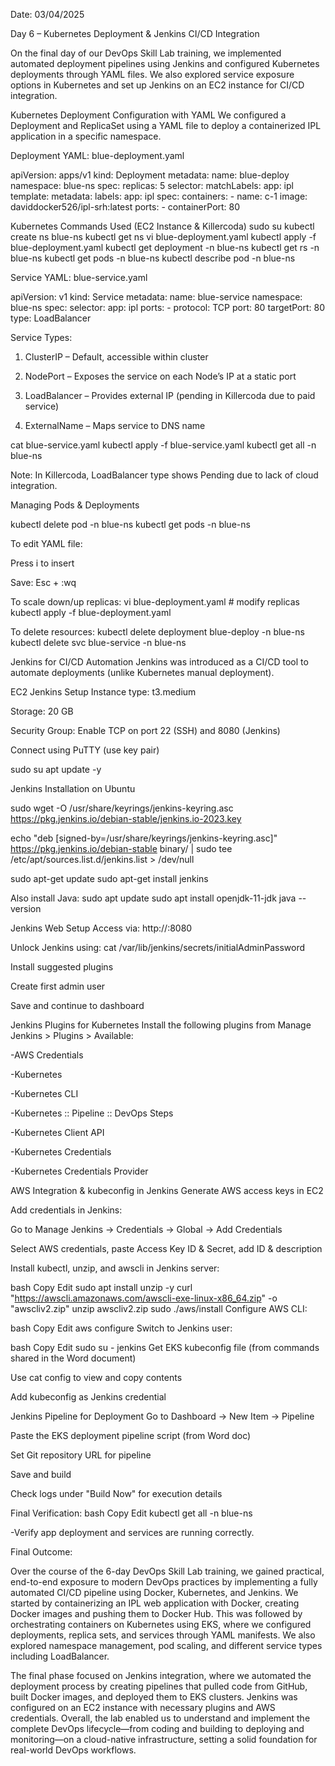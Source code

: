 Date: 03/04/2025

Day 6 – Kubernetes Deployment & Jenkins CI/CD Integration

On the final day of our DevOps Skill Lab training, we implemented automated deployment pipelines using Jenkins and configured Kubernetes deployments through YAML files. We also explored service exposure options in Kubernetes and set up Jenkins on an EC2 instance for CI/CD integration.

Kubernetes Deployment Configuration with YAML
We configured a Deployment and ReplicaSet using a YAML file to deploy a containerized IPL application in a specific namespace.

Deployment YAML: blue-deployment.yaml

apiVersion: apps/v1
kind: Deployment
metadata:
  name: blue-deploy
  namespace: blue-ns
spec:
  replicas: 5
  selector:
    matchLabels:
      app: ipl
  template:
    metadata:
      labels:
        app: ipl
    spec:
      containers:
        - name: c-1
          image: daviddocker526/ipl-srh:latest
          ports:
            - containerPort: 80


Kubernetes Commands Used (EC2 Instance & Killercoda)
sudo su
kubectl create ns blue-ns
kubectl get ns
vi blue-deployment.yaml
kubectl apply -f blue-deployment.yaml
kubectl get deployment -n blue-ns
kubectl get rs -n blue-ns
kubectl get pods -n blue-ns
kubectl describe pod <pod-name> -n blue-ns


Service YAML: blue-service.yaml

apiVersion: v1
kind: Service
metadata:
  name: blue-service
  namespace: blue-ns
spec:
  selector:
    app: ipl
  ports:
    - protocol: TCP
      port: 80
      targetPort: 80
  type: LoadBalancer


Service Types:

1. ClusterIP – Default, accessible within cluster

2. NodePort – Exposes the service on each Node’s IP at a static port

3. LoadBalancer – Provides external IP (pending in Killercoda due to paid service)

4. ExternalName – Maps service to DNS name


cat blue-service.yaml
kubectl apply -f blue-service.yaml
kubectl get all -n blue-ns

Note: In Killercoda, LoadBalancer type shows Pending due to lack of cloud integration.

Managing Pods & Deployments

kubectl delete pod <pod-name> -n blue-ns
kubectl get pods -n blue-ns

To edit YAML file:

Press i to insert

Save: Esc + :wq

To scale down/up replicas:
vi blue-deployment.yaml  # modify replicas
kubectl apply -f blue-deployment.yaml

To delete resources:
kubectl delete deployment blue-deploy -n blue-ns
kubectl delete svc blue-service -n blue-ns


Jenkins for CI/CD Automation
Jenkins was introduced as a CI/CD tool to automate deployments (unlike Kubernetes manual deployment).

EC2 Jenkins Setup
Instance type: t3.medium

Storage: 20 GB

Security Group: Enable TCP on port 22 (SSH) and 8080 (Jenkins)

Connect using PuTTY (use key pair)

sudo su
apt update -y

Jenkins Installation on Ubuntu

sudo wget -O /usr/share/keyrings/jenkins-keyring.asc \
  https://pkg.jenkins.io/debian-stable/jenkins.io-2023.key

echo "deb [signed-by=/usr/share/keyrings/jenkins-keyring.asc]" \
  https://pkg.jenkins.io/debian-stable binary/ | sudo tee \
  /etc/apt/sources.list.d/jenkins.list > /dev/null

sudo apt-get update
sudo apt-get install jenkins

Also install Java:
sudo apt update
sudo apt install openjdk-11-jdk
java --version

Jenkins Web Setup
Access via: http://<EC2-Public-IP>:8080

Unlock Jenkins using:
cat /var/lib/jenkins/secrets/initialAdminPassword

Install suggested plugins

Create first admin user

Save and continue to dashboard


Jenkins Plugins for Kubernetes
Install the following plugins from Manage Jenkins > Plugins > Available:

-AWS Credentials

-Kubernetes

-Kubernetes CLI

-Kubernetes :: Pipeline :: DevOps Steps

-Kubernetes Client API

-Kubernetes Credentials

-Kubernetes Credentials Provider


AWS Integration & kubeconfig in Jenkins
Generate AWS access keys in EC2

Add credentials in Jenkins:

Go to Manage Jenkins → Credentials → Global → Add Credentials

Select AWS credentials, paste Access Key ID & Secret, add ID & description

Install kubectl, unzip, and awscli in Jenkins server:

bash
Copy
Edit
sudo apt install unzip -y
curl "https://awscli.amazonaws.com/awscli-exe-linux-x86_64.zip" -o "awscliv2.zip"
unzip awscliv2.zip
sudo ./aws/install
Configure AWS CLI:

bash
Copy
Edit
aws configure
Switch to Jenkins user:

bash
Copy
Edit
sudo su - jenkins
Get EKS kubeconfig file (from commands shared in the Word document)

Use cat config to view and copy contents

Add kubeconfig as Jenkins credential


Jenkins Pipeline for Deployment
Go to Dashboard → New Item → Pipeline

Paste the EKS deployment pipeline script (from Word doc)

Set Git repository URL for pipeline

Save and build

Check logs under "Build Now" for execution details

Final Verification:
bash
Copy
Edit
kubectl get all -n blue-ns

-Verify app deployment and services are running correctly.



Final Outcome:

Over the course of the 6-day DevOps Skill Lab training, we gained practical, end-to-end exposure to modern DevOps practices by implementing a fully automated CI/CD pipeline using Docker, Kubernetes, and Jenkins. We started by containerizing an IPL web application with Docker, creating Docker images and pushing them to Docker Hub. This was followed by orchestrating containers on Kubernetes using EKS, where we configured deployments, replica sets, and services through YAML manifests. We also explored namespace management, pod scaling, and different service types including LoadBalancer.

The final phase focused on Jenkins integration, where we automated the deployment process by creating pipelines that pulled code from GitHub, built Docker images, and deployed them to EKS clusters. Jenkins was configured on an EC2 instance with necessary plugins and AWS credentials. Overall, the lab enabled us to understand and implement the complete DevOps lifecycle—from coding and building to deploying and monitoring—on a cloud-native infrastructure, setting a solid foundation for real-world DevOps workflows.

